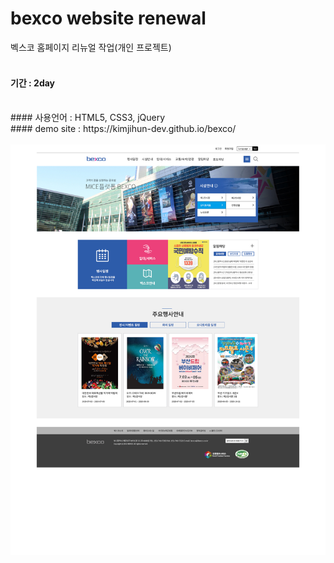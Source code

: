 # bexco website renewal

벡스코 홈페이지 리뉴얼 작업(개인 프로젝트)
<br><br>
#### 기간 : 2day
<br>
#### 사용언어 : HTML5, CSS3, jQuery
<br>
#### demo site : https://kimjihun-dev.github.io/bexco/
<br><br>
<img src="https://github.com/kimjihun-dev/bexco/blob/master/bexco_re.jpg">
